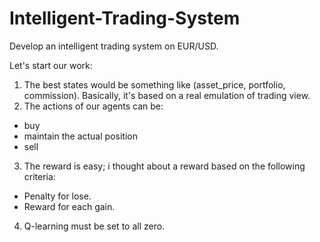 # Intelligent-Trading-System
Develop an intelligent trading system on EUR/USD. 

Let's start our work: 
1. The best states would be something like (asset_price, portfolio, commission). Basically, it's based on a real emulation of trading view. 
2. The actions of our agents can be: 
  - buy 
  - maintain the actual position
  - sell
3. The reward is easy; i thought about a reward based on the following criteria: 
 - Penalty for lose.
 - Reward for each gain.
4. Q-learning must be set to all zero. 
